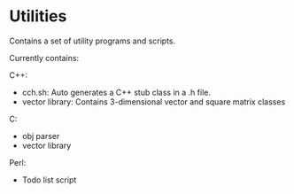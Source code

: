 # Utilities
Contains a set of utility programs and scripts.

Currently contains:

C++:

* cch.sh: Auto generates a C++ stub class in a .h file.
* vector library: Contains 3-dimensional vector and square matrix classes

C:

* obj parser
* vector library

Perl:

* Todo list script
